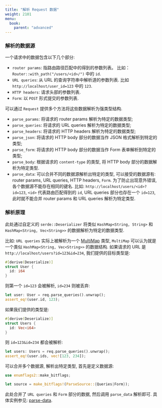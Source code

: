 ```yaml
---
title: "解析 Request 数据"
weight: 2101
menu:
  book:
    parent: "advanced"
---
```


### 解析的数据源

一个请求中的数据包含以下几个部分:

* ```router params```: 指路由路径匹配中的得到的参数列表。 比如： ```Router::with_path("/users/<id>/")``` 中的 ```id```.
* ```URL queries```: 从 URL 的查询字符串中解析道的参数列表. 比如 ```http://localhost/user_id=123``` 中的 ```123```.
* ```HTTP headers```: 请求头部的参数列表.
* ```Form```: 以 ```POST``` 形式提交的参数列表.

可以通过 ```Request``` 提供多个方法将这些数据解析为强类型结构.

* ```parse_params```: 将请求的 router params 解析为特定的数据类型;
* ```parse_queries```: 将请求的 URL queries 解析为特定的数据类型;
* ```parse_headers```: 将请求的 HTTP headers 解析为特定的数据类型;
* ```parse_json```: 将请求的 HTTP body 部分的数据当作 JSON 格式解析到特定的类型;
* ```parse_form```: 将请求的 HTTP body 部分的数据当作 Form 表单解析到特定的类型;
* ```parse_body```: 根据请求的 ```content-type``` 的类型, 将 HTTP body 部分的数据解析为特定类型. 
* ```parse_data```: 可以合并不同的数据源解析出特定的类型, 可以接受的数据源有: router params, URL queries, HTTP headers, ```Form```. 为了防止出现意外错误, 各个数据源不能存在相同的键名. 比如: ```http://localhost/users/<id>?id=123```, ```<id>``` 代表路由匹配得到的 ```id```,  URL queries 部分也存在一个 ```id=123```, 此时就不能合并 router params 和 URL queries 解析为特定类型.

### 解析原理

此处通过自定义的 ```serde::Deserializer``` 将类似 ```HashMap<String, String>``` 和 ```HashMap<String, Vec<String>>``` 的数据解析为特定的数据类型.

比如: ```URL queries``` 实际上被解析为一个 [MultiMap](https://docs.rs/multimap/latest/multimap/struct.MultiMap.html) 类型, ```MultiMap``` 可以认为就是一个类似 ```HashMap<String, Vec<String>>``` 的数据结构. 如果请求的 URL 是 ```http://localhost/users?id=123&id=234```, 我们提供的目标类型是:

```rust
#[derive(Deserialize)]
struct User {
  id: i64
}
```

则第一个 ```id=123``` 会被解析, ```id=234``` 则被丢弃:

```rust
let user: User = req.parse_queries().unwrap();
assert_eq!(user.id, 123);
```

如果我们提供的类型是:

```rust
#[derive(Deserialize)]
struct Users {
  id: Vec<i64>
}
```

则 ```id=123&id=234``` 都会被解析:

```rust
let users: Users = req.parse_queries().unwrap();
assert_eq!(user.ids, vec![123, 234]);
```

可以合并多个数据源, 解析出特定类型, 首先是定义数据源:

```rust
use enumflags2::make_bitflags;

let source = make_bitflags!(ParseSource::{Queries|Form});
```

此处合并了 ```URL queries``` 和 ```Form``` 部分的数据, 然后调用 ```parse_data``` 解析即可. 具体实例参见: [parse-data](https://github.com/salvo-rs/salvo/blob/main/examples/parse-data/src/main.rs).